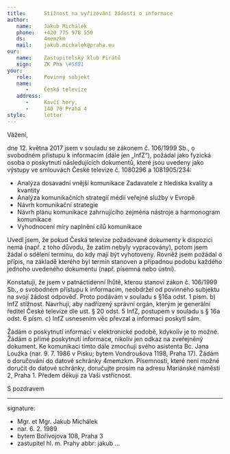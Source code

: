 ```yaml
---
title:      Stížnost na vyřizování žádosti o informace
author:
   name:    Jakub Michálek
   phone:   +420 775 978 550
   ds:      4memzkm
   mail:    jakub.michalek@praha.eu
our:
   name:    Zastupitelský klub Pirátů
   sign:    ZK Pha \#5881
your:
   role:    Povinný subjekt
   name:    
      -     Česká televize
   address:
      -     Kavčí hory, 
      -     140 70 Praha 4
style:      letter
---
```


Vážení,

dne 12. května 2017 jsem v souladu se zákonem č. 106/1999 Sb., o svobodném přístupu k informacím (dále jen „InfZ“), požádal jako fyzická osoba o poskytnutí následujících dokumentů, které jsou uvedeny jako výstupy ve smlouvách České televize č. 1080296 a 1081905/234:

* Analýza dosavadní vnější komunikace Zadavatele z hlediska kvality a kvantity
* Analýza komunikačních strategií médií veřejné služby v Evropě
* Návrh komunikační strategie
* Návrh plánu komunikace zahrnujícího zejména nástroje a harmonogram komunikace
* Vyhodnocení míry naplnění cílů komunikace

Uvedl jsem, že pokud Česká televize požadované dokumenty k dispozici nemá (např. z toho důvodu, že zatím nebyly vypracovány), potom jsem žádal o sdělení termínu, do kdy mají být vyhotoveny. Rovněž jsem požádal o přípis, na základě kterého byl termín stanoven a případnou podobu každého jednoho uvedeného dokumentu (např. písemná nebo ústní).

Konstatuji, že jsem v patnáctidenní lhůtě, kterou stanoví zákon č. 106/1999 Sb., o svobodném přístupu k informacím, neobdržel od povinného subjektu na svojí žádost odpověď. Proto podávám v souladu s §16a odst. 1 písm. b) InfZ stížnost. Navrhuji, aby nadřízený správní orgán, kterým je generální ředitel České televize dle ust. § 20 odst. 5 InfZ, postupem v souladu s § 16a odst. 6 písm. c) InfZ usnesením věc převzal a informaci poskytl sám.

Žádám o poskytnutí informací v elektronické podobě, kdykoliv je to možné. Žádám o přímé poskytnutí informace, nikoliv jen odkaz na zveřejněný dokument. Ke komunikaci tímto dále zmocňuji svého asistenta Bc. Jana Loužka (nar. 9. 7. 1986 v Písku; bytem Vondroušova 1198, Praha 17). Žádám o doručování do datové schránky 4memzkm. Písemnosti, které není možné doručit do datové schránky, doručujte prosím na adresu Mariánské náměstí 2, Praha 1. Předem děkuji za Vaši vstřícnost.

S pozdravem

---
signature: 
  - Mgr. et Mgr. Jakub Michálek
  - nar. 6. 2. 1989
  - bytem Bořivojova 108, Praha 3
  - zastupitel hl. m. Prahy
abbr:       jakub
...
